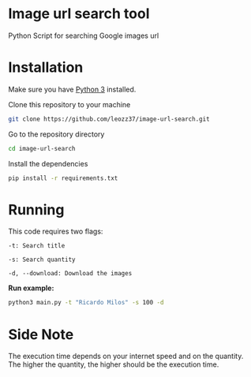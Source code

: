 # Image url search tool

Python Script for searching Google images url

Installation
============
Make sure you have [Python 3](https://www.python.org/) installed.

Clone this repository to your machine
```bash
git clone https://github.com/leozz37/image-url-search.git
```

Go to the repository directory
```bash
cd image-url-search
```

Install the dependencies
```bash
pip install -r requirements.txt
```

Running
=======

This code requires two flags:

    -t: Search title

    -s: Search quantity
    
    -d, --download: Download the images

**Run example:** 
```bash
python3 main.py -t "Ricardo Milos" -s 100 -d
```

Side Note
=========

The execution time depends on your internet speed and on the quantity. The higher the quantity, the higher should be the execution time.
